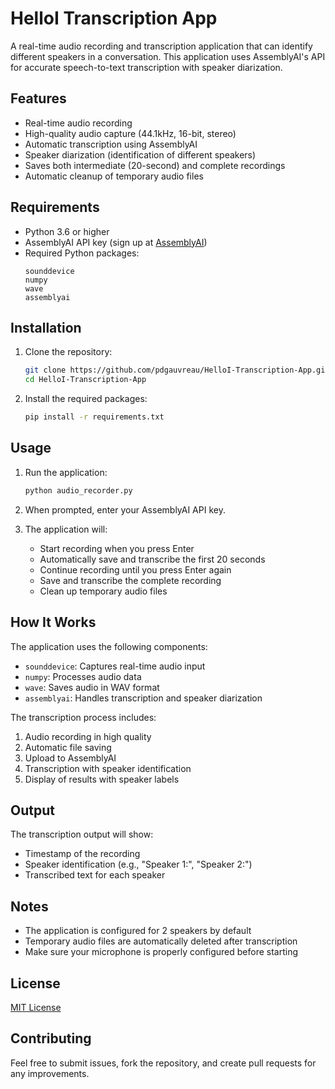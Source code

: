 # HelloI Transcription App

A real-time audio recording and transcription application that can identify different speakers in a conversation. This application uses AssemblyAI's API for accurate speech-to-text transcription with speaker diarization.

## Features

- Real-time audio recording
- High-quality audio capture (44.1kHz, 16-bit, stereo)
- Automatic transcription using AssemblyAI
- Speaker diarization (identification of different speakers)
- Saves both intermediate (20-second) and complete recordings
- Automatic cleanup of temporary audio files

## Requirements

- Python 3.6 or higher
- AssemblyAI API key (sign up at [AssemblyAI](https://www.assemblyai.com/))
- Required Python packages:
  ```
  sounddevice
  numpy
  wave
  assemblyai
  ```

## Installation

1. Clone the repository:
   ```bash
   git clone https://github.com/pdgauvreau/HelloI-Transcription-App.git
   cd HelloI-Transcription-App
   ```

2. Install the required packages:
   ```bash
   pip install -r requirements.txt
   ```

## Usage

1. Run the application:
   ```bash
   python audio_recorder.py
   ```

2. When prompted, enter your AssemblyAI API key.

3. The application will:
   - Start recording when you press Enter
   - Automatically save and transcribe the first 20 seconds
   - Continue recording until you press Enter again
   - Save and transcribe the complete recording
   - Clean up temporary audio files

## How It Works

The application uses the following components:

- `sounddevice`: Captures real-time audio input
- `numpy`: Processes audio data
- `wave`: Saves audio in WAV format
- `assemblyai`: Handles transcription and speaker diarization

The transcription process includes:
1. Audio recording in high quality
2. Automatic file saving
3. Upload to AssemblyAI
4. Transcription with speaker identification
5. Display of results with speaker labels

## Output

The transcription output will show:
- Timestamp of the recording
- Speaker identification (e.g., "Speaker 1:", "Speaker 2:")
- Transcribed text for each speaker

## Notes

- The application is configured for 2 speakers by default
- Temporary audio files are automatically deleted after transcription
- Make sure your microphone is properly configured before starting

## License

[MIT License](LICENSE)

## Contributing

Feel free to submit issues, fork the repository, and create pull requests for any improvements. 